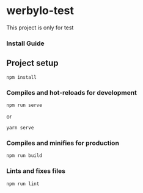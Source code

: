 # werbylo-test
This project is only for test

### Install Guide

## Project setup
```
npm install
```

### Compiles and hot-reloads for development
```
npm run serve
```
or
```
yarn serve
```

### Compiles and minifies for production
```
npm run build
```

### Lints and fixes files
```
npm run lint
```

